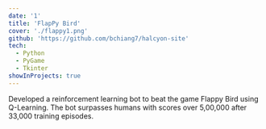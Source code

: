 ```yaml
---
date: '1'
title: 'FlapPy Bird'
cover: './flappy1.png'
github: 'https://github.com/bchiang7/halcyon-site'
tech:
  - Python
  - PyGame
  - Tkinter
showInProjects: true
---
```


Developed a reinforcement learning bot to beat the game Flappy Bird using Q-Learning. The bot surpasses humans with scores over 5,00,000 after 33,000 training episodes.
